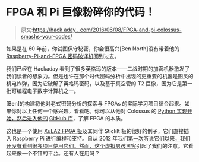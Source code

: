 # FPGA 和 Pi 巨像粉碎你的代码！

> 原文:[https://hack aday . com/2016/06/08/FPGA-and-pi-colossus-smashs-your-codes/](https://hackaday.com/2016/06/08/fpga-and-pi-colossus-smashes-your-codes/)

如果是在 60 年前，你试图保守秘密，你会很高兴[Ben North]没有带着他的[Raspberry-Pi-and-FPGA 密码破译机](http://bennorth.github.io/fpga-colossus/doc/Content/notes.html)回到过去。

我们已经在 Hackaday 看到了很多英格玛的版本——二战时期的加密机器激发了我们读者的想象力。但是也许在那个时代密码分析中出现的更重要的机器是图灵的机电炸弹，因为它破解了英格玛密码，以及基于真空管的 T2 巨像，因为它是第一批可编程电子数字计算机之一。

[Ben]的构建将他对老式密码分析的探索与 FPGAs 的实际学习项目结合起来。如果你对以上任何一个感兴趣，看看吧。你可以从他对 Colossus 的 [Python 实现开始，然后进入他的](http://redfrontdoor.org/Dickens-Teleprinter/index.html) [GitHub 库](https://github.com/bennorth/fpga-colossus/tree/published)，了解 FPGA 的本质。

这也是一个使用 [XuLA2 FPGA 板](http://www.xess.com/shop/product/xula2-lx25/)及其同伴 StickIt 板的很好的例子，它们直接插入 Raspberry Pi 进行编程和支持。自从 2012 年我们[第一次听说它们以来，我们还没有看到很多项目使用它们。然而，这个](http://hackaday.com/2012/12/11/breadboard-friendly-fpgas/)[虚拟男孩黑客](http://hackaday.com/2013/06/17/giving-the-virtualboy-a-vga-out/)引起了我们的注意。它看起来像一个不错的平台。还有人在用吗？